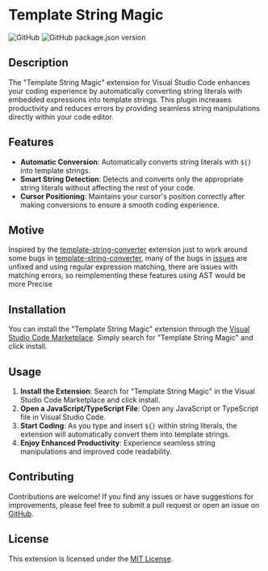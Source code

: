 # Template String Magic

![GitHub](https://img.shields.io/github/license/lete114/template-string-magic)
![GitHub package.json version](https://img.shields.io/github/package-json/v/lete114/template-string-magic)

## Description

The "Template String Magic" extension for Visual Studio Code enhances your coding experience by automatically converting string literals with embedded expressions into template strings. This plugin increases productivity and reduces errors by providing seamless string manipulations directly within your code editor.

## Features

- **Automatic Conversion**: Automatically converts string literals with `${}` into template strings.
- **Smart String Detection**: Detects and converts only the appropriate string literals without affecting the rest of your code.
- **Cursor Positioning**: Maintains your cursor's position correctly after making conversions to ensure a smooth coding experience.

## Motive

Inspired by the [template-string-converter](https://github.com/meganrogge/template-string-converter) extension just to work around some bugs in [template-string-converter](https://github.com/meganrogge/template-string-converter), many of the bugs in [issues](https://github.com/meganrogge/template-string-converter/issues?q=is%3Aissue+is%3Aopen) are unfixed and using regular expression matching, there are issues with matching errors, so reimplementing these features using AST would be more Precise


## Installation

You can install the "Template String Magic" extension through the [Visual Studio Code Marketplace](https://marketplace.visualstudio.com/items?itemName=lete114.template-string-magic). Simply search for "Template String Magic" and click install.

## Usage

1. **Install the Extension**: Search for "Template String Magic" in the Visual Studio Code Marketplace and click install.
2. **Open a JavaScript/TypeScript File**: Open any JavaScript or TypeScript file in Visual Studio Code.
3. **Start Coding**: As you type and insert `${}` within string literals, the extension will automatically convert them into template strings.
4. **Enjoy Enhanced Productivity**: Experience seamless string manipulations and improved code readability.

## Contributing

Contributions are welcome! If you find any issues or have suggestions for improvements, please feel free to submit a pull request or open an issue on [GitHub](https://github.com/lete114/template-string-magic).

## License

This extension is licensed under the [MIT License](LICENSE).
